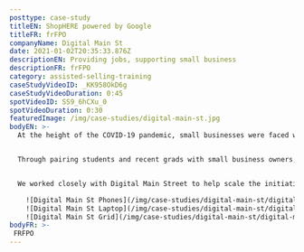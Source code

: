 ```yaml
---
posttype: case-study
titleEN: ShopHERE powered by Google
titleFR: frFPO
companyName: Digital Main St
date: 2021-01-02T20:35:33.876Z
descriptionEN: Providing jobs, supporting small business
descriptionFR: frFPO
category: assisted-selling-training
caseStudyVideoID: _KK958OkD6g
caseStudyVideoDuration: 0:45
spotVideoID: SS9_6hCXu_0
spotVideoDuration: 0:30
featuredImage: /img/case-studies/digital-main-st.jpg
bodyEN: >-
  At the height of the COVID-19 pandemic, small businesses were faced with unprecedented challenges, one of which was converting brick and mortar operations to ecommerce. Our client, Digital Main Street partnered with Google, Facebook, MasterCard, Shopify and more to focus on how they could support small businesses.


  Through pairing students and recent grads with small business owners, we helped Digital Main Street provide the right tools and resources to get businesses online and achieve digital transformation. Introducing ShopHERE powered by Google: a program that provides independent small businesses with a quick, easy and no-cost way to get selling online right away.


  We worked closely with Digital Main Street to help scale the initiative with a **goal of helping 50,000 small businesses online.** We implemented a **diversity and inclusion hiring strategy, training over 500 students** and recent grads as resources for small business owners to help them get their business online and maintain growth.

    ![Digital Main St Phones](/img/case-studies/digital-main-st/digital-main-st-phones.jpg)
    ![Digital Main St Laptop](/img/case-studies/digital-main-st/digital-main-st-laptop.jpg)
    ![Digital Main St Grid](/img/case-studies/digital-main-st/digital-main-st-grid.jpg)
bodyFR: >-
 FRFPO
---
```

